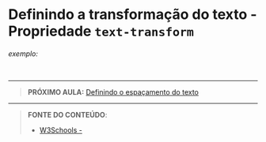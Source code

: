 # Definindo a transformação do texto - Propriedade `text-transform`





###### exemplo:

``` css
```





***

> **PRÓXIMO AULA:** [Definindo o espaçamento do texto](../8.5-espacamento-texto)

***


> **FONTE DO CONTEÚDO**:
>
> - [W3Schools - ]()
